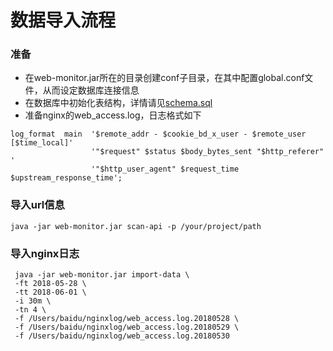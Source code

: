 # 数据导入流程

### 准备
* 在web-monitor.jar所在的目录创建conf子目录，在其中配置global.conf文件，从而设定数据库连接信息
* 在数据库中初始化表结构，详情请见[schema.sql](https://github.com/yangziwen/web-monitor/blob/master/src/main/resources/sql/schema.sql)
* 准备nginx的web_access.log，日志格式如下

```
log_format  main  '$remote_addr - $cookie_bd_x_user - $remote_user [$time_local]'
                  '"$request" $status $body_bytes_sent "$http_referer" '
                  '"$http_user_agent" $request_time $upstream_response_time';
```

### 导入url信息
```
java -jar web-monitor.jar scan-api -p /your/project/path
```

### 导入nginx日志
```
 java -jar web-monitor.jar import-data \
 -ft 2018-05-28 \
 -tt 2018-06-01 \
 -i 30m \
 -tn 4 \
 -f /Users/baidu/nginxlog/web_access.log.20180528 \
 -f /Users/baidu/nginxlog/web_access.log.20180529 \
 -f /Users/baidu/nginxlog/web_access.log.20180530
```